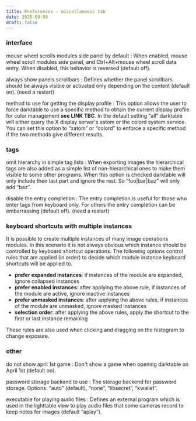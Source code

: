 ```yaml
---
title: Preferences - miscellaneous tab
date: 2020-09-09
draft: false
---
```


### interface

mouse wheel scrolls modules side panel by default
: When enabled, mouse wheel scroll modules side panel, and Ctrl+Alt+mouse wheel scroll data entry. When disabled, this behavior is reversed (default off). 

always show panels scrollbars
: Defines whether the panel scrollbars should be always visible or activated only depending on the content (default on). (need a restart) 

method to use for getting the display profile
: This option allows the user to force darktable to use a specific method to obtain the current display profile for color management **see LINK TBC**. In the default setting “all” darktable will either query the X display server's xatom or the colord system service. You can set this option to “xatom” or “colord” to enforce a specific method if the two methods give different results. 

### tags

omit hierarchy in simple tag lists
: When exporting images the hierarchical tags are also added as a simple list of non-hierarchical ones to make them visible to some other programs. When this option is checked darktable will only include their last part and ignore the rest. So “foo|bar|baz” will only add “baz”. 

disable the entry completion
: The entry completion is useful for those who enter tags from keyboard only. For others the entry completion can be embarrassing (default off). (need a restart) 

### keyboard shortcuts with multiple instances

It is possible to create multiple instances of many image operations modules. In this scenario it is not always obvious which instance should be controlled by keyboard shortcut operations. The following options control rules that are applied (in order) to decide which module instance keyboard shortcuts will be applied to.

* **prefer expanded instances**: if instances of the module are expanded, ignore collapsed instances
* **prefer enabled instances**: after applying the above rule, if instances of the module are active, ignore inactive instances
* **prefer unmasked instances**: after applying the above rules, if instances of the module are unmasked, ignore masked instances
* **selection order**: after applying the above rules, apply the shortcut to the first or last instance remaining

These rules are also used when clicking and dragging on the histogram to change exposure.

### other

do not show april 1st game
: Don't show a game when opening darktable on April 1st (default on). 

password storage backend to use
: The storage backend for password storage. Options: “auto” (default), “none”, “libsecret”, “kwallet”. 

executable for playing audio files
: Defines an external program which is used in the lighttable view to play audio files that some cameras record to keep notes for images (default “aplay”). 